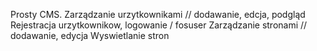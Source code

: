 Prosty CMS.
Zarządzanie urzytkownikami // dodawanie, edcja, podgląd
Rejestracja urzytkownikow, logowanie / fosuser
Zarządzanie stronami // dodawanie, edycja
Wyswietlanie stron